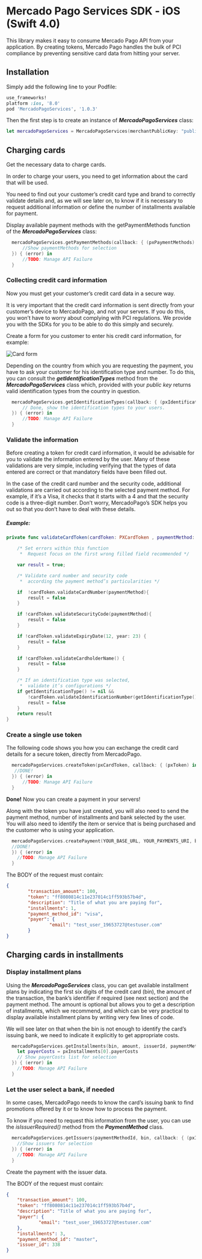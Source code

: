 # Mercado Pago Services SDK - iOS (Swift 4.0)

This library makes it easy to consume Mercado Pago API from your application. By creating tokens, Mercado Pago handles the bulk of PCI compliance by preventing sensitive card data from hitting your server.

## Installation
Simply add the following line to your Podfile:

```ruby
use_frameworks!
platform :ios, '8.0'
pod 'MercadoPagoServices', '1.0.3'
```

Then the first step is to create an instance of **_MercadoPagoServices_** class:

``` swift
let mercadoPagoServices = MercadoPagoServices(merchantPublicKey: "publicKey")
```

## Charging cards

Get the necessary data to charge cards.

In order to charge your users, you need to get information about the card that will be used.

You need to find out your customer’s credit card type and brand to correctly validate details and, as we will see later on, to know if it is necessary to request additional information or define the number of installments available for payment.

Display available payment methods with the getPaymentMethods function of the **_MercadoPagoServices_** class:

``` swift
  mercadoPagoServices.getPaymentMethods(callback: { (pxPaymentMethods) in
      //Show paymentMethods for selection
  }) { (error) in
      //TODO: Manage API Failure
  }
```

### Collecting credit card information
Now you must get your customer’s credit card data in a secure way.

It is very important that the credit card information is sent directly from your customer’s device to MercadoPago, and not your servers. If you do this, you won’t have to worry about complying with PCI regulations. We provide you with the SDKs for you to be able to do this simply and securely.

Create a form for you customer to enter his credit card information, for example:


![Card form](https://secure.mlstatic.com/developers/site/cloud/assets/Uploads/new-card2-screenshot.png "Sample card form")

Depending on the country from which you are requesting the payment, you have to ask your customer for his identification type and number. To do this, you can consult the **_getIdentificationTypes_** method from the **_MercadoPagoServices_** class which, provided with your _public key_ returns valid identification types from the country in question.

``` swift
  mercadoPagoServices.getIdentificationTypes(callback: { (pxIdentificationTypes) in
      // Done, show the identification types to your users.
  }) { (error) in
      //TODO: Manage API Failure
  }
```

### Validate the information

Before creating a token for credit card information, it would be advisable for you to validate the information entered by the user. Many of these validations are very simple, including verifying that the types of data entered are correct or that mandatory fields have been filled out.

In the case of the credit card number and the security code, additional validations are carried out according to the selected payment method. For example, if it’s a Visa, it checks that it starts with a 4 and that the security code is a three-digit number. Don’t worry, MercadoPago’s SDK helps you out so that you don’t have to deal with these details.

##### Example:

``` swift
private func validateCardToken(cardToken: PXCardToken , paymentMethod: PXPaymentMethod) -> Bool {

    /* Set errors within this function
     *  Request focus on the first wrong filled field recommended */

    var result = true;

    /* Validate card number and security code
     *  according the payment method’s particularities */

    if  !cardToken.validateCardNumber(paymentMethod){
        result = false
    }

    if !cardToken.validateSecurityCode(paymentMethod){
        result = false
    }

    if !cardToken.validateExpiryDate(12, year: 23) {
        result = false
    }

    if !cardToken.validateCardholderName() {
        result = false
    }

    /* If an identification type was selected,
     *  validate it’s configurations */
    if getIdentificationType() != nil &&
        !cardToken.validateIdentificationNumber(getIdentificationType()) {
        result = false
    }
    return result
}
```

### Create a single use token

The following code shows you how you can exchange the credit card details for a secure token, directly from MercadoPago.

```swift
  mercadoPagoServices.createToken(pxCardToken, callback: { (pxToken) in
   //DONE!
  }) { (error) in
      //TODO: Manage API Failure
  }
```

**Done!** Now you can create a payment in your servers!

Along with the token you have just created, you will also need to send the payment method, number of installments and bank selected by the user. You will also need to identify the item or service that is being purchased and the customer who is using your application.

```swift
  mercadoPagoServices.createPayment(YOUR_BASE_URL, YOUR_PAYMENTS_URI, body, queryParams, callback: {(pxPayment) in
  //DONE!
  }) { (error) in
    //TODO: Manage API Failure
  }
```

The BODY of the request must contain:
```json
{
        "transaction_amount": 100,
        "token": "ff8080814c11e237014c1ff593b57b4d",
        "description": "Title of what you are paying for",
        "installments": 1,
        "payment_method_id": "visa",
        "payer": {
                "email": "test_user_19653727@testuser.com"
        }
}
```

## Charging cards in installments

### Display installment plans

Using the **_MercadoPagoServices_** class, you can get available installment plans by indicating the first six digits of the credit card (bin), the amount of the transaction, the bank’s identifier if required (see next section) and the payment method. The amount is optional but allows you to get a description of installments, which we recommend, and which can be very practical to display available installment plans by writing very few lines of code.

We will see later on that when the bin is not enough to identify the card’s issuing bank, we need to indicate it explicitly to get appropriate costs.

```swift
  mercadoPagoServices.getInstallments(bin, amount, issuerId, paymentMethodId, callback: {(pxInstallments) in
    let payerCosts = pxInstallments[0].payerCosts
    // Show payerCosts list for selection
  }) { (error) in
    //TODO: Manage API Failure
  }
```

### Let the user select a bank, if needed

In some cases, MercadoPago needs to know the card’s issuing bank to find promotions offered by it or to know how to process the payment.

To know if you need to request this information from the user, you can use the _isIssuerRequired()_ method from the **_PaymentMethod_** class.

```swift
  mercadoPagoServices.getIssuers(paymentMethodId, bin, callback: { (pxIssuers) in
    //Show issuers for selection
  }) { (error) in
    //TODO: Manage API Failure
  }
```

Create the payment with the issuer data.

The BODY of the request must contain:

```json
{
    "transaction_amount": 100,
    "token": "ff8080814c11e237014c1ff593b57b4d",
    "description": "Title of what you are paying for",
    "payer": {
            "email": "test_user_19653727@testuser.com"
    },
    "installments": 3,
    "payment_method_id": "master",
    "issuer_id": 338
}
```

